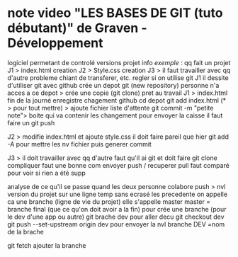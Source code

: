 # note video "LES BASES DE GIT (tuto débutant)" de Graven - Développement
 
logiciel permetant de controlé versions projet info
 *exemple* : qq fait un projet J1 > index.html creation
                               J2 > Style.css creation 
                               J3 > il faut travailler avec qq d'autre
                               probleme chiant de transferer, etc.
regler si on utilise git
    J1 il dessite d'utiliser git avec github
    crée un depot git (new repository)
    personne n'a acces a ce depot > crée une copie (git clone)
pret au travail
 J1 > index.html fin de la journé enregistre chagement github
        cd depot
        git add index.html (* > pour tout mettre) > ajoute fichier liste d'attente
        git commit -m "petite note"> boite qui va contenir les changement
        pour envoyer la caisse il faut faire un git push
        
J2 > modifie index.html et ajoute style.css
    il doit faire pareil que hier
    git add -A pour mettre les nv fichier
    puis generer commit

J3 > il doit travailler avec qq d'autre
    faut qu'il ai git et doit faire git clone
    compliquer faut une bonne com
    envoyer push / recuperer pull
    faut comparé pour voir si rien a été supp

analyse de ce qu'il se passe quand les deux personne colabore
push > nvl version du projet sur une ligne temp
sans ecrasé les precedente
on appelle ca une branche (ligne de vie du projet) elle s'appelle master
master = branche final (que ce qu'on doit avoir a la fin)
pour crée une branche (pour le dev d'une app ou autre) git brache dev
pour aller decu git checkout dev
git push --set-upstream origin dev pour envoyer la nvl branche
    DEV =nom de la brache

git fetch
ajouter la branche 